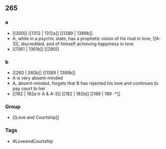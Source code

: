 ## 265
### a
- [[300]] [[1312 | 1312a]] [[1389 | 1389b]] 
- A, while in a psychic state, has a prophetic vision of his rival in love, [[A-3]], discredited, and of himself achieving happiness in love
- [[1361 | 1361b]] [[290]] 

### b
- [[260 | 260b]] [[1389 | 1389b]] 
- A is very absent-minded
- A, absent-minded, forgets that B has rejected his love and continues to pay court to her
- [[182 | 182a tr A &amp; A-3]] [[182 | 182b]] [[189 | 189 -*]] 


### Group
- [[Love and Courtship]]

### Tags
- #LoveandCourtship


